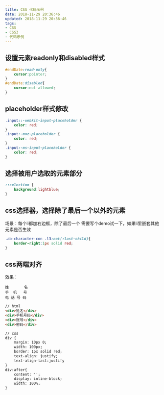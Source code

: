 ```yaml
---
title: CSS 代码示例
date: 2018-11-29 20:36:46
updated: 2018-11-29 20:36:46
tags:
- CSS
- CSS3
- 代码示例
---
```


## 设置元素readonly和disabled样式

```css
#endDate:read-only{
    cursor:pointer;
}
#endDate:disabled{
    cursor:not-allowed;
}
```

<!---more--->

## placeholder样式修改

```css
.input::-webkit-input-placeholder {
    color: red;
}
.input:-moz-placeholder {
    color: red;
}
.input:-ms-input-placeholder {
    color: red;
}
```

## 选择被用户选取的元素部分

```css
::selection {
    background:lightblue;
}
```

## css选择器，选择除了最后一个以外的元素

场景：每个li都加右边框，除了最后一个
需要写个demo试一下，如果li里嵌套其他元素是否生效

```css
.ab-character-con .l3:not(:last-child){
    border-right:1px solid red;
}
```

## css两端对齐

效果：

```word
姓       名
手  机   号
电 话 号 码
```

```html
// html
<div>姓名</div>
<div>手机号码</div>
<div>账号</div>
<div>密码</div>

// css
div {
    margin: 10px 0;
    width: 100px;
    border: 1px solid red;
    text-align: justify;
    text-align-last:justify
}
div:after{
    content: '';
    display: inline-block;
    width: 100%;
}

```
